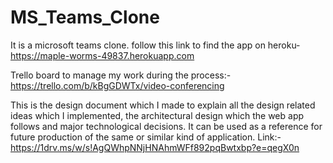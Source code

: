 # MS_Teams_Clone
It is a microsoft teams clone.
follow this link to find the app on heroku-https://maple-worms-49837.herokuapp.com

Trello board to manage my work during the process:-https://trello.com/b/kBgGDWTx/video-conferencing

This is the design document which I made to explain all the design related ideas which I implemented, the architectural design which the web app follows and major technological decisions. It can be used as a reference for future production of the same or similar kind of application. Link:-https://1drv.ms/w/s!AgQWhpNNjHNAhmWFf892pqBwtxbp?e=qegX0n